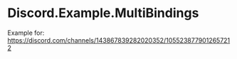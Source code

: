 # Discord.Example.MultiBindings

Example for: https://discord.com/channels/143867839282020352/1055238779012657212
